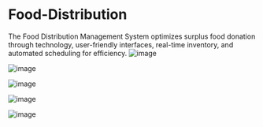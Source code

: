 # Food-Distribution
The Food Distribution Management System optimizes surplus food
donation through technology, user-friendly interfaces, real-time
inventory, and automated scheduling for efficiency.
![image](https://github.com/Sudhakargouda/Food-Distribution/assets/141037091/ea67ecd1-8e51-409b-b174-e6bb814eee11)

![image](https://github.com/Sudhakargouda/Food-Distribution/assets/141037091/81a991d5-7a36-45f1-9f4b-fa9a96ae26f5)

![image](https://github.com/Sudhakargouda/Food-Distribution/assets/141037091/2d7fe6fe-f899-437f-9ee8-b43950ddc080)

![image](https://github.com/Sudhakargouda/Food-Distribution/assets/141037091/b7ee5e8c-68cd-4c73-bf7c-bf2fd507615a)

![image](https://github.com/Sudhakargouda/Food-Distribution/assets/141037091/4d56b67c-0aa3-4769-b7b8-5c4da151d136)

